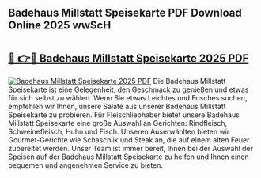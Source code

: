 ## Badehaus Millstatt Speisekarte PDF Download Online 2025 wwScH

# <h2><a href="http://gcb6he.nevu.top/?p=Badehaus+Millstatt+Speisekarte">🔗 👉🔴 Badehaus Millstatt Speisekarte 2025 PDF</a></h2>

[![Badehaus Millstatt Speisekarte 2025 PDF](https://i.imgur.com/dBaPXMq.png)](http://gcb6he.nevu.top/?p=Badehaus+Millstatt+Speisekarte)
Die Badehaus Millstatt Speisekarte ist eine Gelegenheit, den Geschmack zu genießen und etwas für sich selbst zu wählen. Wenn Sie etwas Leichtes und Frisches suchen, empfehlen wir Ihnen, unsere Salate aus unserer Badehaus Millstatt Speisekarte zu probieren. Für Fleischliebhaber bietet unsere Badehaus Millstatt Speisekarte eine große Auswahl an Gerichten: Rindfleisch, Schweinefleisch, Huhn und Fisch. Unseren Auserwählten bieten wir Gourmet-Gerichte wie Schaschlik und Steak an, die auf einem alten Feuer zubereitet werden. Unser Team ist immer bereit, Ihnen bei der Auswahl der Speisen auf der Badehaus Millstatt Speisekarte zu helfen und Ihnen einen bequemen und angenehmen Service zu bieten.
